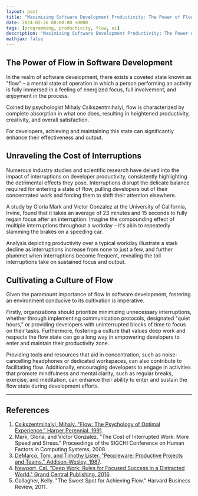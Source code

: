 ```yaml
---
layout: post
title: "Maximizing Software Development Productivity: The Power of Flow and Minimizing Interruptions"
date: 2024-02-26 00:00:00 +0000
tags: [programming, productivity, flow, ai]
description: "Maximizing Software Development Productivity: The Power of Flow and Minimizing Interruptions"
mathjax: false
---
```


## The Power of Flow in Software Development

In the realm of software development, there exists a coveted state known as "flow" – a mental state of operation in which a person performing an activity is fully immersed in a feeling of energized focus, full involvement, and enjoyment in the process. 

Coined by psychologist Mihaly Csikszentmihalyi, flow is characterized by complete absorption in what one does, resulting in heightened productivity, creativity, and overall satisfaction. 

For developers, achieving and maintaining this state can significantly enhance their effectiveness and output.

## Unraveling the Cost of Interruptions

Numerous industry studies and scientific research have delved into the impact of interruptions on developer productivity, consistently highlighting the detrimental effects they pose. Interruptions disrupt the delicate balance required for entering a state of flow, pulling developers out of their concentrated work and forcing them to shift their attention elsewhere. 

A study by Gloria Mark and Victor Gonzalez at the University of California, Irvine, found that it takes an average of 23 minutes and 15 seconds to fully regain focus after an interruption. Imagine the compounding effect of multiple interruptions throughout a workday – it's akin to repeatedly slamming the brakes on a speeding car.

Analysis depicting productivity over a typical workday illustrate a stark decline as interruptions increase from none to just a few, and further plummet when interruptions become frequent, revealing the toll interruptions take on sustained focus and output.

## Cultivating a Culture of Flow

Given the paramount importance of flow in software development, fostering an environment conducive to its cultivation is imperative.

Firstly, organizations should prioritize minimizing unnecessary interruptions, whether through implementing communication protocols, designated "quiet hours," or providing developers with uninterrupted blocks of time to focus on their tasks. Furthermore, fostering a culture that values deep work and respects the flow state can go a long way in empowering developers to enter and maintain their productivity zone.

Providing tools and resources that aid in concentration, such as noise-cancelling headphones or dedicated workspaces, can also contribute to facilitating flow. Additionally, encouraging developers to engage in activities that promote mindfulness and mental clarity, such as regular breaks, exercise, and meditation, can enhance their ability to enter and sustain the flow state during development efforts.

---

## References

1. [Csikszentmihalyi, Mihaly. "Flow: The Psychology of Optimal Experience." Harper Perennial, 1991](https://amzn.to/3BodTDN).
2. Mark, Gloria, and Victor Gonzalez. "The Cost of Interrupted Work: More Speed and Stress." Proceedings of the SIGCHI Conference on Human Factors in Computing Systems, 2008.
3. [DeMarco, Tom, and Timothy Lister. "Peopleware: Productive Projects and Teams." Addison-Wesley, 1987](https://amzn.to/4f45h2U).
4. [Newport, Cal. "Deep Work: Rules for Focused Success in a Distracted World." Grand Central Publishing, 2016](https://amzn.to/3ZCrcdf).
5. Gallagher, Kelly. "The Sweet Spot for Achieving Flow." Harvard Business Review, 2011.
